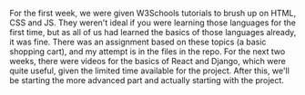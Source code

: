 For the first week, we were given W3Schools tutorials to brush up on HTML, CSS and JS. They weren't ideal if you were learning those languages for the first time, but as all of us had learned the basics of those languages already, it was fine. There was an assignment based on these topics (a basic shopping cart), and my attempt is in the files in the repo.
For the next two weeks, there were videos for the basics of React and Django, which were quite useful, given the limited time available for the project.
After this, we'll be starting the more advanced part and actually starting with the project.
